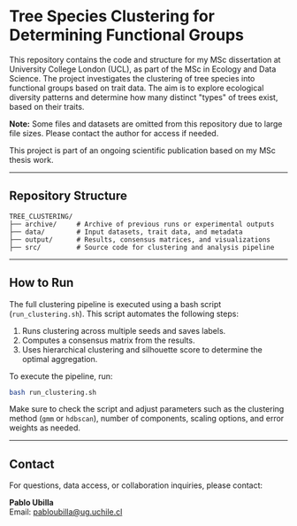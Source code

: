 # Tree Species Clustering for Determining Functional Groups

This repository contains the code and structure for my MSc dissertation at University College London (UCL), as part of the MSc in Ecology and Data Science. The project investigates the clustering of tree species into functional groups based on trait data. The aim is to explore ecological diversity patterns and determine how many distinct "types" of trees exist, based on their traits.

**Note:** Some files and datasets are omitted from this repository due to large file sizes. Please contact the author for access if needed.

This project is part of an ongoing scientific publication based on my MSc thesis work.

---

## Repository Structure

```
TREE_CLUSTERING/
├── archive/     # Archive of previous runs or experimental outputs
├── data/        # Input datasets, trait data, and metadata
├── output/      # Results, consensus matrices, and visualizations
├── src/         # Source code for clustering and analysis pipeline
```

---

## How to Run

The full clustering pipeline is executed using a bash script (`run_clustering.sh`). This script automates the following steps:

1. Runs clustering across multiple seeds and saves labels.
2. Computes a consensus matrix from the results.
3. Uses hierarchical clustering and silhouette score to determine the optimal aggregation.

To execute the pipeline, run:

```bash
bash run_clustering.sh
```

Make sure to check the script and adjust parameters such as the clustering method (`gmm` or `hdbscan`), number of components, scaling options, and error weights as needed.

---

## Contact

For questions, data access, or collaboration inquiries, please contact:

**Pablo Ubilla**  
Email: pabloubilla@ug.uchile.cl
